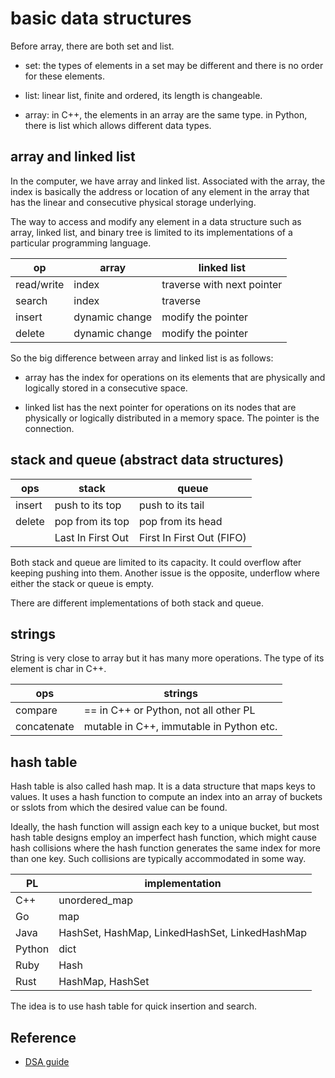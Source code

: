 # basic data structures

Before array, there are both set and list.

* set: the types of elements in a set may be different and there is no order for these elements.

* list: linear list, finite and ordered, its length is changeable.

* array: in C++, the elements in an array are the same type. in Python, there is list which allows different data types.

## array and linked list

In the computer, we have array and linked list. Associated with the array, the index is basically the address or location of any element in the array that has the linear and consecutive physical storage underlying.

The way to access and modify any element in a data structure such as array, linked list, and binary tree is limited to its implementations of a particular programming language.

| op | array | linked list |
| -- | ----- | ----------- |
| read/write | index | traverse with next pointer |
| search | index |  traverse |
| insert | dynamic change | modify the pointer |
| delete | dynamic change | modify the pointer |

So the big difference between array and linked list is as follows:

* array has the index for operations on its elements that are physically and logically stored in a consecutive space.

* linked list has the next pointer for operations on its nodes that are physically or logically distributed in a memory space. The pointer is the connection.

## stack and queue (abstract data structures)

| ops | stack | queue |
| --- | ----- | ----- |
| insert | push to its top | push to its tail |
| delete | pop from its top | pop from its head |
| | Last In First Out | First In First Out (FIFO) |

Both stack and queue are limited to its capacity. It could overflow after keeping pushing into them. Another issue is the opposite, underflow where either the stack or queue is empty.

There are different implementations of both stack and queue.

## strings

String is very close to array but it has many more operations. The type of its element is char in C++.

| ops | strings |
| --- | ------- |
| compare | == in C++ or Python, not all other PL |
| concatenate |  mutable in C++, immutable in Python etc. |

## hash table

Hash table is also called hash map. It is a data structure that maps keys to values. It uses a hash function to compute an index into an array of buckets or sslots from which the desired value can be found.

Ideally, the hash function will assign each key to a unique bucket, but most hash table designs employ an imperfect hash function, which might cause hash collisions where the hash function generates the same index for more than one key. Such collisions are typically accommodated in some way.

| PL | implementation |
| -- | -------------- |
| C++ | unordered_map |
| Go | map |
| Java | HashSet, HashMap, LinkedHashSet, LinkedHashMap |
| Python | dict |
| Ruby | Hash |
| Rust | HashMap, HashSet |

The idea is to use hash table for quick insertion and search.

 
## Reference

* [DSA guide](https://tsejx.github.io/data-structure-and-algorithms-guidebook/)

